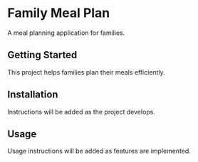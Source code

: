 # Family Meal Plan

A meal planning application for families.

## Getting Started

This project helps families plan their meals efficiently.

## Installation

Instructions will be added as the project develops.

## Usage

Usage instructions will be added as features are implemented.

